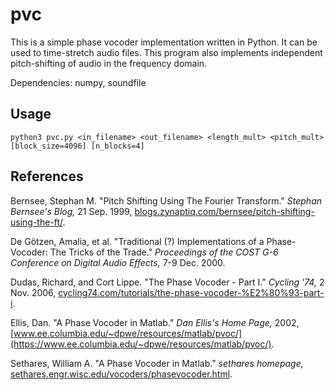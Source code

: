 # pvc

This is a simple phase vocoder implementation written in Python. It can be used to time-stretch audio files. This program also implements independent pitch-shifting of audio in the frequency domain.

Dependencies: numpy, soundfile

## Usage
```
python3 pvc.py <in_filename> <out_filename> <length_mult> <pitch_mult> [block_size=4096] [n_blocks=4]
```

## References

Bernsee, Stephan M. "Pitch Shifting Using The Fourier Transform." *Stephan Bernsee's Blog,* 21 Sep. 1999, [blogs.zynaptiq.com/bernsee/pitch-shifting-using-the-ft/](http://blogs.zynaptiq.com/bernsee/pitch-shifting-using-the-ft/).

De Götzen, Amalia, et al. "Traditional (?) Implementations of a Phase-Vocoder: The Tricks of the Trade." *Proceedings of the COST G-6 Conference on Digital Audio Effects,* 7-9 Dec. 2000.

Dudas, Richard, and Cort Lippe. "The Phase Vocoder - Part I." *Cycling '74,* 2 Nov. 2006, [cycling74.com/tutorials/the-phase-vocoder-%E2%80%93-part-i](https://cycling74.com/tutorials/the-phase-vocoder-%E2%80%93-part-i).

Ellis, Dan. "A Phase Vocoder in Matlab." *Dan Ellis's Home Page,* 2002, [www.ee.columbia.edu/~dpwe/resources/matlab/pvoc/](https://www.ee.columbia.edu/~dpwe/resources/matlab/pvoc/).

Sethares, William A. "A Phase Vocoder in Matlab." *sethares homepage,* [sethares.engr.wisc.edu/vocoders/phasevocoder.html](https://sethares.engr.wisc.edu/vocoders/phasevocoder.html).
